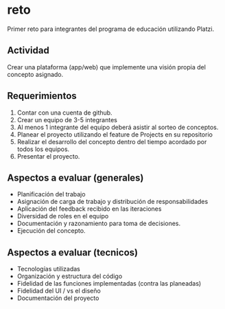 # reto
Primer reto para integrantes del programa de educación utilizando Platzi.

## Actividad
Crear una plataforma (app/web) que implemente una visión propia del concepto asignado.

## Requerimientos
1. Contar con una cuenta de github.
2. Crear un equipo de 3-5 integrantes
3. Al menos 1 integrante del equipo deberá asistir al sorteo de conceptos.
4. Planear el proyecto utilizando el feature de Projects en su repositorio
5. Realizar el desarrollo del concepto dentro del tiempo acordado por todos los equipos.
6. Presentar el proyecto.

## Aspectos a evaluar (generales)
- Planificación del trabajo
- Asignación de carga de trabajo y distribución de responsabilidades
- Aplicación del feedback recibido en las iteraciones
- Diversidad de roles en el equipo
- Documentación y razonamiento para toma de decisiones.
- Ejecución del concepto.

## Aspectos a evaluar (tecnicos)
- Tecnologías utilizadas
- Organización y estructura del código
- Fidelidad de las funciones implementadas (contra las planeadas)
- Fidelidad del UI / vs el diseño 
- Documentación del proyecto
